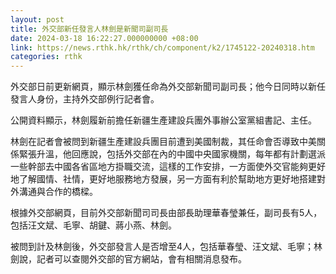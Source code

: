 ```yaml
---
layout: post
title: 外交部新任發言人林劍是新聞司副司長
date: 2024-03-18 16:22:27.000000000 +08:00
link: https://news.rthk.hk/rthk/ch/component/k2/1745122-20240318.htm
categories: rthk
---
```


外交部日前更新網頁，顯示林劍獲任命為外交部新聞司副司長；他今日同時以新任發言人身份，主持外交部例行記者會。

公開資料顯示，林劍履新前擔任新疆生產建設兵團外事辦公室黨組書記、主任。

林劍在記者會被問到新疆生產建設兵團目前遭到美國制裁，其任命會否導致中美關係緊張升溫，他回應說，包括外交部在內的中國中央國家機關，每年都有計劃選派一些幹部去中國各省區地方掛職交流，這樣的工作安排，一方面使外交官能夠更好地了解國情、社情，更好地服務地方發展，另一方面有利於幫助地方更好地搭建對外溝通與合作的橋樑。

根據外交部網頁，目前外交部新聞司司長由部長助理華春瑩兼任，副司長有5人，包括汪文斌、毛寧、胡鍵、蔣小燕、林劍。

被問到計及林劍後，外交部發言人是否增至4人，包括華春瑩、汪文斌、毛寧；林劍說，記者可以查閱外交部的官方網站，會有相關消息發布。
